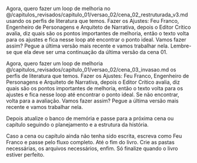 Agora, quero fazer um loop de melhoria no @/capitulos_revisados/capitulo_01/versao_02/cena_02_restruturada_v3.md  usando os perfis de literatura que temos. Fazer os Ajustes: Feu Franco, Engenheiro de Personagens e Arquiteto de Narrativa, depois o Editor Crítico avalia, diz quais são os pontos importantes de melhoria, então o texto volta para os ajustes e fica nesse loop até encontrar o ponto ideal. Vamos fazer assim? Pegue a última versão mais recente e vamos trabalhar nela. Lembre-se que ela deve ser uma continuação da última versão da cena 01.



Agora, quero fazer um loop de melhoria @/capitulos_revisados/capitulo_01/versao_02/cena_03_invasao.md  os perfis de literatura que temos. Fazer os Ajustes: Feu Franco, Engenheiro de Personagens e Arquiteto de Narrativa, depois o Editor Crítico avalia, diz quais são os pontos importantes de melhoria, então o texto volta para os ajustes e fica nesse loop até encontrar o ponto ideal. Se não encontrar, volta para a avaliação. Vamos fazer assim? Pegue a última versão mais recente e vamos trabalhar nela.

Depois atualize o banco de memória e passe para a próxima cena ou capítulo seguindo o planejamento e a estrutura da história.

Caso a cena ou capítulo ainda não tenha sido escrita, escreva como Feu Franco e passe pelo fluxo completo. Até o fim do livro. Crie as pastas necessárias, os arquivos necessários, enfim. Só finalize quando o livro estiver perfeito.